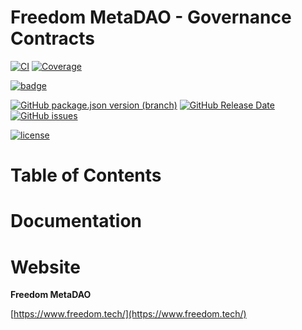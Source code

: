 # Freedom MetaDAO - Governance Contracts

[![CI](https://img.shields.io/github/workflow/status/freedom-meta-dao/dao/CI?style=for-the-badge)](https://github.com/freedom-meta-dao/dao/actions) [![Coverage](https://img.shields.io/sonar/coverage/freedom-meta-dao_dao_?server=https%3A%2F%2Fsonarcloud.io&style=for-the-badge)](https://sonarcloud.io/dashboard?id=freedom-meta-dao_dao)

[![badge](https://img.shields.io/snyk/vulnerabilities/github/freedom-meta-dao/dao?style=for-the-badge)](https://github.com/freedom-meta-dao/dao/releases)

[![GitHub package.json version (branch)](https://img.shields.io/github/package-json/v/freedom-meta-dao/dao/master?style=for-the-badge)](https://github.com/freedom-meta-dao/dao/releases/latest)
[![GitHub Release Date](https://img.shields.io/github/release-date/freedom-meta-dao/dao?style=for-the-badge)](https://github.com/freedom-meta-dao/dao/releases)
[![GitHub issues](https://img.shields.io/github/issues/freedom-meta-dao/dao?style=for-the-badge)](https://github.com/freedom-meta-dao/dao/issues)

 [![license](https://img.shields.io/github/license/freedom-meta-dao/dao?style=for-the-badge)](https://github.com/freedom-meta-dao/dao/blob/master/LICENSE)


# Table of Contents


# Documentation


# Website
**Freedom MetaDAO**

[https://www.freedom.tech/](https://www.freedom.tech/)

